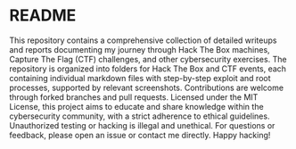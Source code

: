 # README

This repository contains a comprehensive collection of detailed writeups and reports documenting my journey through Hack The Box machines, Capture The Flag (CTF) challenges, and other cybersecurity exercises. The repository is organized into folders for Hack The Box and CTF events, each containing individual markdown files with step-by-step exploit and root processes, supported by relevant screenshots. Contributions are welcome through forked branches and pull requests. Licensed under the MIT License, this project aims to educate and share knowledge within the cybersecurity community, with a strict adherence to ethical guidelines. Unauthorized testing or hacking is illegal and unethical. For questions or feedback, please open an issue or contact me directly. Happy hacking!
